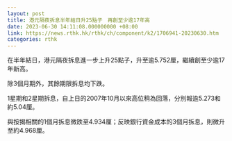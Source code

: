 ```yaml
---
layout: post
title: 港元隔夜拆息半年結日升25點子　再創至少逾17年高
date: 2023-06-30 14:11:08.000000000 +08:00
link: https://news.rthk.hk/rthk/ch/component/k2/1706941-20230630.htm
categories: rthk
---
```


在半年結日，港元隔夜拆息進一步上升25點子，升至逾5.752厘，繼續創至少逾17年新高。

除3個月期外，其餘期限拆息均下跌。

1星期和2星期拆息，自上日的2007年10月以來高位稍為回落，分別報逾5.273和約5.04厘。

與按揭相關的1個月拆息微跌至4.934厘；反映銀行資金成本的3個月拆息，則微升至約4.968厘。
